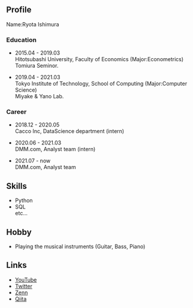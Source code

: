 ## Profile
Name:Ryota Ishimura

### Education
* 2015.04 - 2019.03  
Hitotsubashi University, Faculty of Economics (Major:Econometrics)  
Tomiura Seminor.

* 2019.04 - 2021.03  
Tokyo Institute of Technology, School of Computing (Major:Computer Science)  
Miyake & Yano Lab.

### Career
* 2018.12 - 2020.05  
Cacco Inc, DataScience department (intern)

* 2020.06 - 2021.03  
DMM.com, Analyst team (intern)

* 2021.07 - now  
DMM.com, Analyst team

## Skills
* Python  
* SQL  
etc...

## Hobby
* Playing the musical instruments (Guitar, Bass, Piano)  

## Links
* [YouTube](https://www.youtube.com/channel/UCXfCw6GmILC8gj8c07rl_2g)
* [Twitter](https://twitter.com/Xc6Da)
* [Zenn](https://zenn.dev/hanata)
* [Qiita](https://qiita.com/hanata)
